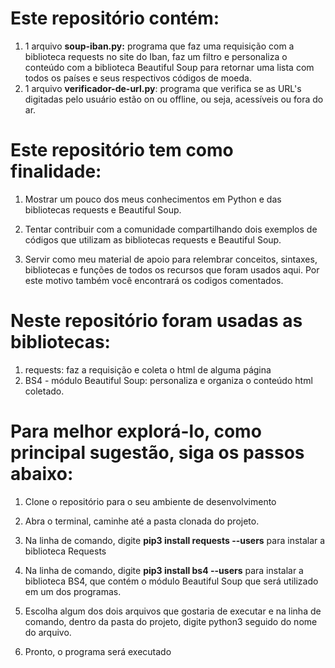 # Este repositório contém: 





1. 1 arquivo **soup-iban.py:** programa que faz uma requisição com a biblioteca requests no site do Iban, faz um filtro e personaliza o conteúdo com a biblioteca Beautiful Soup para retornar uma lista com todos os países e seus respectivos códigos de moeda. 
2. 1 arquivo **verificador-de-url.py**: programa que verifica se as URL's digitadas pelo usuário estão on ou offline, ou seja, acessíveis ou fora do ar. 




#  Este repositório tem como finalidade:





1. Mostrar um pouco dos meus conhecimentos em Python e das bibliotecas requests e Beautiful Soup.

2. Tentar contribuir com a comunidade compartilhando dois exemplos de códigos que utilizam as bibliotecas requests e Beautiful Soup.

3. Servir como meu material de apoio para relembrar conceitos, sintaxes, bibliotecas e funções de todos os recursos que foram usados aqui. Por este motivo também você encontrará os codigos comentados.



# Neste repositório foram usadas as bibliotecas:





1. requests: faz a requisição e coleta o html de alguma página
2. BS4 - módulo Beautiful Soup: personaliza e organiza o conteúdo html coletado.



# Para melhor explorá-lo, como principal sugestão, siga os passos abaixo:






1. Clone o repositório para o seu ambiente de desenvolvimento

2. Abra o terminal, caminhe até a pasta clonada do projeto. 

3. Na linha de comando, digite **pip3 install requests --users** para instalar a biblioteca Requests

4. Na linha de comando, digite **pip3 install bs4 --users** para instalar a biblioteca BS4, que contém o módulo Beautiful Soup que será utilizado em um dos programas.


5. Escolha algum dos dois arquivos que gostaria de executar e na linha de comando, dentro da pasta do projeto, digite python3 seguido do nome do arquivo.
6. Pronto, o programa será executado





